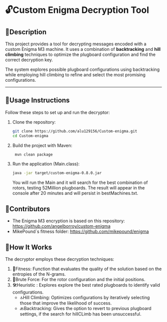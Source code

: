 # 🔓Custom Enigma Decryption Tool

## 📖Description
This project provides a tool for decrypting messages encoded with a custom Enigma M3 machine. It uses a combination of **backtracking** and **hill climbing** techniques to optimize the plugboard configuration and find the correct decryption key.

The system explores possible plugboard configurations using backtracking while employing hill climbing to refine and select the most promising configurations.

---

## 🚀Usage Instructions
Follow these steps to set up and run the decryptor:

1. Clone the repository:
   ```bash
   git clone https://github.com/alu129156/Custom-enigma.git
   cd Custom-enigma
   ```
2. Build the project with Maven:
   ```bash
    mvn clean package
   ```
3. Run the application (Main.class):
    ```bash
    java -jar target/custom-enigma-0.8.0.jar
   ```
    You will run the Main and it will search for the best combination of rotors, testing 52Million plugboards. The result will appear in the console after 20 minutes and will persist in bestMachines.txt.
## 🌟Contributors
- The Enigma M3 encryption is based on this repository: https://github.com/angelborroy/custom-enigma
- MikePound´s fitness folder: https://github.com/mikepound/enigma
## 🧠How It Works
The decryptor employs these decryption techniques:
  1. 🧮Fitness: Function that evaluates the quality of the solution based on the entropies of the N-grams.
  2. 🔧Brute Force: For the rotor configuration and the initial positions.
  3. 🛠️Heuristic : Explores explore the best rated plugboards to identify valid configurations.
      - 🔝Hill Climbing: Optimizes configurations by iteratively selecting those that improve the likelihood of success.
      - 🔙Backtracking: Gives the option to revert to previous plugboard settings, if the search for hillCLimb has been unsuccessful.
